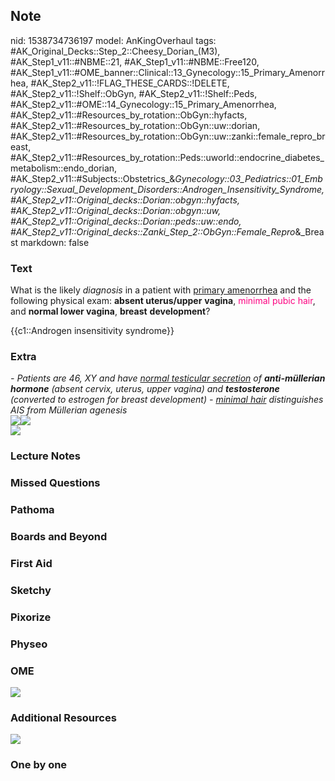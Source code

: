 ## Note
nid: 1538734736197
model: AnKingOverhaul
tags: #AK_Original_Decks::Step_2::Cheesy_Dorian_(M3), #AK_Step1_v11::#NBME::21, #AK_Step1_v11::#NBME::Free120, #AK_Step1_v11::#OME_banner::Clinical::13_Gynecology::15_Primary_Amenorrhea, #AK_Step2_v11::!FLAG_THESE_CARDS::!DELETE, #AK_Step2_v11::!Shelf::ObGyn, #AK_Step2_v11::!Shelf::Peds, #AK_Step2_v11::#OME::14_Gynecology::15_Primary_Amenorrhea, #AK_Step2_v11::#Resources_by_rotation::ObGyn::hyfacts, #AK_Step2_v11::#Resources_by_rotation::ObGyn::uw::dorian, #AK_Step2_v11::#Resources_by_rotation::ObGyn::uw::zanki::female_repro_breast, #AK_Step2_v11::#Resources_by_rotation::Peds::uworld::endocrine_diabetes_metabolism::endo_dorian, #AK_Step2_v11::#Subjects::Obstetrics_&_Gynecology::03_Pediatrics::01_Embryology::Sexual_Development_Disorders::Androgen_Insensitivity_Syndrome, #AK_Step2_v11::Original_decks::Dorian::obgyn::hyfacts, #AK_Step2_v11::Original_decks::Dorian::obgyn::uw, #AK_Step2_v11::Original_decks::Dorian::peds::uw::endo, #AK_Step2_v11::Original_decks::Zanki_Step_2::ObGyn::Female_Repro_&_Breast
markdown: false

### Text
What is the likely <i>diagnosis</i> in a patient with <u>primary
amenorrhea</u> and the following physical exam: <b>absent
uterus/upper</b> <b>vagina</b>, <font color="#FC0280">minimal pubic
hair</font>, and <b>normal lower vagina</b>, <b>breast</b>
<b>development</b>?
<div>
  {{c1::Androgen insensitivity syndrome}}
</div>

### Extra
<div>
  <i>- Patients are 46, XY and have <u>normal testicular
  secretion</u> of <b>anti-</b></i><b><i>müllerian</i></b>
  <i><b>hormone</b> (absent cervix, uterus, upper vagina) and
  <b>testosterone</b> (converted to estrogen for breast
  development) - <u>minimal hair</u> distinguishes AIS from
  Müllerian agenesis</i>
</div>
<div>
  <img src=
  "paste-b9da3d6d72be03b6f1e426da47abbcd6128a2538.jpg"><i><img src=
  "paste-2083707678621697.jpg"></i>
  <div>
    <i><img src="chart%20(1).png"></i>
  </div>
</div>

### Lecture Notes


### Missed Questions


### Pathoma


### Boards and Beyond


### First Aid


### Sketchy


### Pixorize


### Physeo


### OME
<div class="ome-widget">
  <a href=
  "https://onlinemeded.org/spa/gynecology/primary-amenorrhea/acquire?ref=anki">
  <img src="_OME_AnkiFlashcards_Lesson_3.png"></a>
</div>

### Additional Resources
<i><img class="" src="chart%20(1).png" style=""></i>

### One by one

